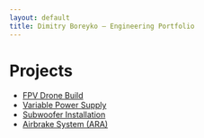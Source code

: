```yaml
---
layout: default
title: Dimitry Boreyko — Engineering Portfolio
---
```

# Projects
- [FPV Drone Build](./fpv-drone.md)
- [Variable Power Supply](./power-supply.md)
- [Subwoofer Installation](./subwoofer.md)
- [Airbrake System (ARA)](./airbrakes.md)
